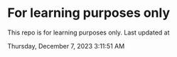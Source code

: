 # For learning purposes only
This repo is for learning purposes only.
Last updated at

Thursday, December 7, 2023 3:11:51 AM

